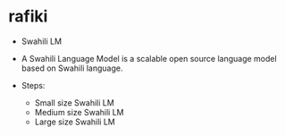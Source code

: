 # rafiki
- Swahili LM
- A Swahili Language Model is a scalable open source language model based on Swahili language.

- Steps:
  - Small size Swahili LM
  - Medium size Swahili LM
  - Large size Swahili LM
